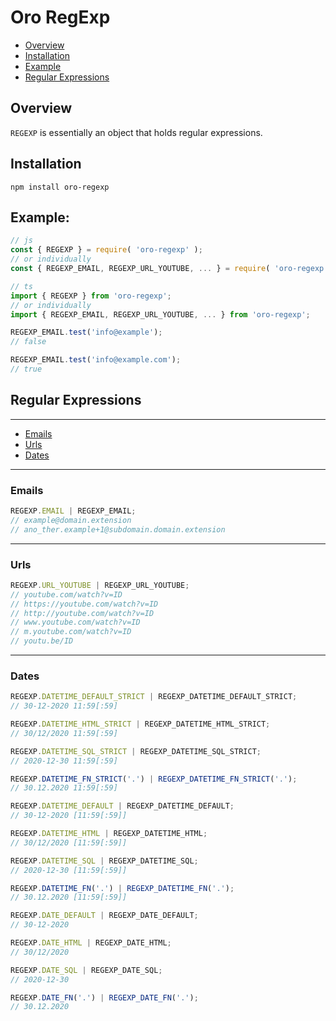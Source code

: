 # Oro RegExp

- [Overview](#overview)
- [Installation](#installation)
- [Example](#example)
- [Regular Expressions](#regular-expressions)

## Overview

`REGEXP` is essentially an object that holds regular expressions.

## Installation

```shell
npm install oro-regexp
```

## Example:

```js
// js
const { REGEXP } = require( 'oro-regexp' );
// or individually
const { REGEXP_EMAIL, REGEXP_URL_YOUTUBE, ... } = require( 'oro-regexp' );

// ts
import { REGEXP } from 'oro-regexp';
// or individually
import { REGEXP_EMAIL, REGEXP_URL_YOUTUBE, ... } from 'oro-regexp';
```

```js
REGEXP_EMAIL.test('info@example');
// false

REGEXP_EMAIL.test('info@example.com');
// true
```

## Regular Expressions

<hr>

- [Emails](#emails)
- [Urls](#urls)
- [Dates](#dates)

<hr>

### Emails

```js
REGEXP.EMAIL | REGEXP_EMAIL;
// example@domain.extension
// ano_ther.example+1@subdomain.domain.extension
```

<hr>

### Urls

```js
REGEXP.URL_YOUTUBE | REGEXP_URL_YOUTUBE;
// youtube.com/watch?v=ID
// https://youtube.com/watch?v=ID
// http://youtube.com/watch?v=ID
// www.youtube.com/watch?v=ID
// m.youtube.com/watch?v=ID
// youtu.be/ID
```

<hr>

### Dates

```js
REGEXP.DATETIME_DEFAULT_STRICT | REGEXP_DATETIME_DEFAULT_STRICT;
// 30-12-2020 11:59[:59]

REGEXP.DATETIME_HTML_STRICT | REGEXP_DATETIME_HTML_STRICT;
// 30/12/2020 11:59[:59]

REGEXP.DATETIME_SQL_STRICT | REGEXP_DATETIME_SQL_STRICT;
// 2020-12-30 11:59[:59]

REGEXP.DATETIME_FN_STRICT('.') | REGEXP_DATETIME_FN_STRICT('.');
// 30.12.2020 11:59[:59]
```

```js
REGEXP.DATETIME_DEFAULT | REGEXP_DATETIME_DEFAULT;
// 30-12-2020 [11:59[:59]]

REGEXP.DATETIME_HTML | REGEXP_DATETIME_HTML;
// 30/12/2020 [11:59[:59]]

REGEXP.DATETIME_SQL | REGEXP_DATETIME_SQL;
// 2020-12-30 [11:59[:59]]

REGEXP.DATETIME_FN('.') | REGEXP_DATETIME_FN('.');
// 30.12.2020 [11:59[:59]]
```

```js
REGEXP.DATE_DEFAULT | REGEXP_DATE_DEFAULT;
// 30-12-2020

REGEXP.DATE_HTML | REGEXP_DATE_HTML;
// 30/12/2020

REGEXP.DATE_SQL | REGEXP_DATE_SQL;
// 2020-12-30

REGEXP.DATE_FN('.') | REGEXP_DATE_FN('.');
// 30.12.2020
```
